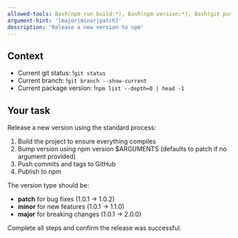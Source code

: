 ```yaml
---
allowed-tools: Bash(npm run build:*), Bash(npm version:*), Bash(git push:*), Bash(npm publish:*)
argument-hint: '[major|minor|patch]'
description: 'Release a new version to npm'
---
```


## Context

- Current git status: !`git status`
- Current branch: !`git branch --show-current`
- Current package version: !`npm list --depth=0 | head -1`

## Your task

Release a new version using the standard process:

1. Build the project to ensure everything compiles
2. Bump version using npm version $ARGUMENTS (defaults to patch if no argument provided)
3. Push commits and tags to GitHub
4. Publish to npm

The version type should be:

- **patch** for bug fixes (1.0.1 → 1.0.2)
- **minor** for new features (1.0.1 → 1.1.0)
- **major** for breaking changes (1.0.1 → 2.0.0)

Complete all steps and confirm the release was successful.
